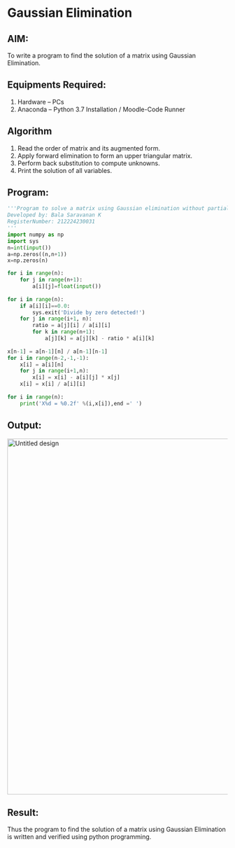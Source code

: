 # Gaussian Elimination

## AIM:
To write a program to find the solution of a matrix using Gaussian Elimination.

## Equipments Required:
1. Hardware – PCs
2. Anaconda – Python 3.7 Installation / Moodle-Code Runner

## Algorithm
1. Read the order of matrix and its augmented form.
2. Apply forward elimination to form an upper triangular matrix.
3. Perform back substitution to compute unknowns.
4. Print the solution of all variables.

## Program:
```python
'''Program to solve a matrix using Gaussian elimination without partial pivoting.
Developed by: Bala Saravanan K
RegisterNumber: 212224230031
'''
import numpy as np
import sys
n=int(input())
a=np.zeros((n,n+1))
x=np.zeros(n)

for i in range(n):
    for j in range(n+1):
        a[i][j]=float(input())
        
for i in range(n):
    if a[i][i]==0.0:
        sys.exit('Divide by zero detected!')
    for j in range(i+1, n):
        ratio = a[j][i] / a[i][i]
        for k in range(n+1):
            a[j][k] = a[j][k] - ratio * a[i][k]
            
x[n-1] = a[n-1][n] / a[n-1][n-1]
for i in range(n-2,-1,-1):
    x[i] = a[i][n]
    for j in range(i+1,n):
        x[i] = x[i] - a[i][j] * x[j]
    x[i] = x[i] / a[i][i]
        
for i in range(n):
    print('X%d = %0.2f' %(i,x[i]),end =' ')
```
## Output:

<img width="1316" height="813" alt="Untitled design" src="https://github.com/user-attachments/assets/c8c219a3-38c3-4a63-9b2a-c23bdbb79baa" />


## Result:
Thus the program to find the solution of a matrix using Gaussian Elimination is written and verified using python programming.


